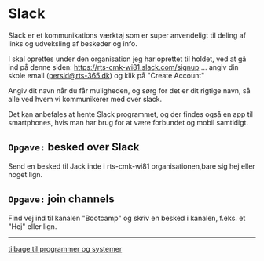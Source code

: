 # Slack
Slack er et kommunikations værktøj som er super anvendeligt til deling af links og udveksling af beskeder og info.

I skal oprettes under den organisation jeg har oprettet til holdet, ved at gå ind på denne siden: https://rts-cmk-wi81.slack.com/signup ... angiv din skole email (persid@rts-365.dk) og klik på "Create Account"

Angiv dit navn når du får muligheden, og sørg for det er dit rigtige navn, så alle ved hvem vi kommunikerer med over slack.

Det kan anbefales at hente Slack programmet, og der findes også en app til smartphones, hvis man har brug for at være forbundet og mobil samtidigt.

## ```Opgave:``` besked over Slack
Send en besked til Jack inde i rts-cmk-wi81 organisationen,bare sig hej eller noget lign.


## ```Opgave:``` join channels
Find vej ind til kanalen "Bootcamp" og skriv en besked i kanalen, f.eks. et "Hej" eller lign.

---

[tilbage til programmer og systemer](http://github.com/rts-cmk-wi81/programmer-og-systemer.md)